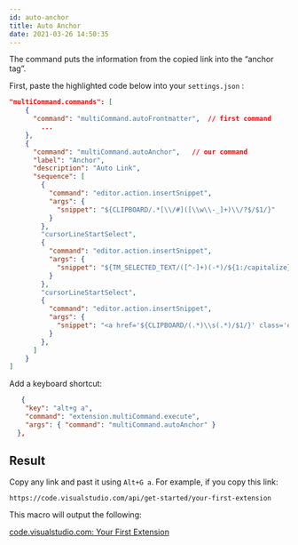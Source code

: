 ```yaml
---
id: auto-anchor
title: Auto Anchor
date: 2021-03-26 14:50:35
---
```


The command puts the information from the copied link into the “anchor tag”.

First, paste the highlighted code below into your `settings.json` :

```json title="settings.json" {6-32}
"multiCommand.commands": [
    {
      "command": "multiCommand.autoFrontmatter",  // first command
        ...
    },
    {
      "command": "multiCommand.autoAnchor",   // our command
      "label": "Anchor",
      "description": "Auto Link",
      "sequence": [
        {
          "command": "editor.action.insertSnippet",
          "args": {
            "snippet": "${CLIPBOARD/.*[\\/#]([\\w\\-_]+)\\/?$/$1/}"
          }
        },
        "cursorLineStartSelect",
        {
          "command": "editor.action.insertSnippet",
          "args": {
            "snippet": "${TM_SELECTED_TEXT/([^-]+)(-*)/${1:/capitalize}${2:+ }/g}"
          }
        },
        "cursorLineStartSelect",
        {
          "command": "editor.action.insertSnippet",
          "args": {
            "snippet": "<a href='${CLIPBOARD/(.*)\\s(.*)/$1/}' class='external'>${CLIPBOARD/.*\\/\\/([^\\/]+)\\/.*/$1/}: ${TM_SELECTED_TEXT}</a>"
          }
        },
      ]
    }
]
```

Add a keyboard shortcut:

```json title="keybindings.json"
   {
    "key": "alt+g a",
    "command": "extension.multiCommand.execute",
    "args": { "command": "multiCommand.autoAnchor" }
  },
```

## Result

Copy any link and past it using `Alt+G a`. For example, if you copy this link:

```shell
https://code.visualstudio.com/api/get-started/your-first-extension
```

This macro will output the following:

<a href='https://code.visualstudio.com/api/get-started/your-first-extension' class='external'>code.visualstudio.com: Your First Extension</a>
